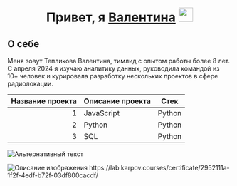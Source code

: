 <h1 align="center">Привет, я  <a href="https://daniilshat.ru/" target="_blank">Валентина</a> 
<img src="https://github.com/blackcater/blackcater/raw/main/images/Hi.gif" height="32"/></h1>

## О себе

Меня зовут Тепликова Валентина, тимлид с опытом работы более 8 лет. 
С апреля 2024 я изучаю аналитику данных, руководила командой из 10+ человек и курировала разработку нескольких проектов в сфере радиолокации.

| Название проекта | Описание проекта | Стек |
|-----------------:|------------------|------|
| 1| JavaScript | Python |
| 2| Python | Python |
| 3| SQL | Python |



![Альтернативный текст](https://disk.yandex.ru/i/WOy9QYjTkC0PKQ)



<img src="https://disk.yandex.ru/i/WOy9QYjTkC0PKQ" alt="Описание изображения">
https://lab.karpov.courses/certificate/2952111a-1f2f-4edf-b72f-03df800cacdf/
